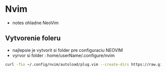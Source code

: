 # Nvim

- notes ohladne NeoVim

## Vytvorenie foleru

- najlepsie je vytvorit si folder pre configuraciu NEOVIM
- vyrvor si folder : home/userName/.configure/nvim

```zsh
curl -fLo ~/.config/nvim/autoload/plug.vim --create-dirs https://raw.githubusercontent.com/junegunn/vim-plug/master/plug.vim
```
